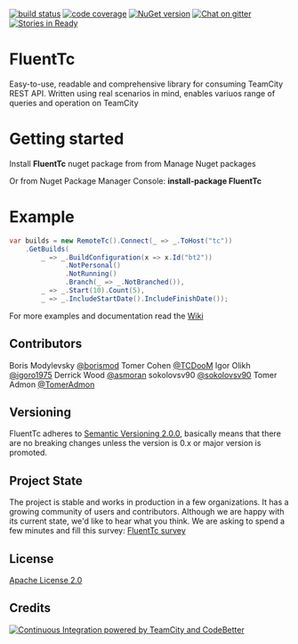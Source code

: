 [![build status](http://teamcity.codebetter.com/app/rest/builds/buildType:id:FluentTc/statusIcon)](http://teamcity.codebetter.com/viewType.html?buildTypeId=FluentTc&guest=1) [![code coverage](https://img.shields.io/teamcity/coverage/FluentTc.svg)](http://teamcity.codebetter.com/viewType.html?buildTypeId=FluentTc&guest=1) [![NuGet version](https://badge.fury.io/nu/FluentTc.svg)](https://badge.fury.io/nu/FluentTc)  [![Chat on gitter](https://img.shields.io/gitter/room/QualiSystems/FluentTc.svg)](https://gitter.im/QualiSystems/FluentTc) [![Stories in Ready](https://badge.waffle.io/QualiSystems/FluentTc.png?label=ready&title=Ready)](https://waffle.io/QualiSystems/FluentTc)

# FluentTc 
Easy-to-use, readable and comprehensive library for consuming TeamCity REST API. Written using real scenarios in mind, enables variuos range of queries and operation on TeamCity

# Getting started 

Install __FluentTc__ nuget package from from Manage Nuget packages

Or from Nuget Package Manager Console:
__install-package FluentTc__

# Example 
```C#
var builds = new RemoteTc().Connect(_ => _.ToHost("tc"))
    .GetBuilds(
        _ => _.BuildConfiguration(x => x.Id("bt2"))
              .NotPersonal()
              .NotRunning()
              .Branch(_ => _.NotBranched()), 
        _ => _.Start(10).Count(5),
        _ => _.IncludeStartDate().IncludeFinishDate());
```

For more examples and documentation read the [Wiki](https://github.com/QualiSystems/FluentTc/wiki)

## Contributors
Boris Modylevsky [@borismod](https://github.com/borismod)
Tomer Cohen [@TCDooM](https://github.com/TCDooM)
Igor Olikh [@igoro1975](https://github.com/igoro1975)
Derrick Wood [@asmoran](https://github.com/asmoran)
sokolovsv90 [@sokolovsv90](https://github.com/sokolovsv90)
Tomer Admon [@TomerAdmon](https://github.com/TomerAdmon)

## Versioning
FluentTc adheres to [Semantic Versioning 2.0.0](http://semver.org/), basically means that there are no breaking changes unless the version is 0.x or major version is promoted. 

## Project State
The project is stable and works in production in a few organizations. It has a growing community of users and contributors.
Although we are happy with its current state, we'd like to hear what you think. We are asking to spend a few minutes and fill this survey:
[FluentTc survey](http://goo.gl/forms/42U7MvVFStoieQaB3)

## License
[Apache License 2.0](https://github.com/QualiSystems/FluentTc/blob/master/LICENSE)

## Credits
[![Continuous Integration powered by TeamCity and CodeBetter](https://resources.jetbrains.com/assets/banners/jetbrains-com/Codebetter.png)](http://codebetter.com/codebetter-ci/)

